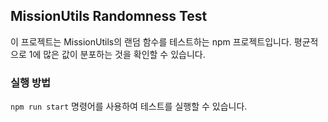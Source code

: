 ## MissionUtils Randomness Test

이 프로젝트는 MissionUtils의 랜덤 함수를 테스트하는 npm 프로젝트입니다. 평균적으로 1에 많은 값이 분포하는 것을 확인할 수 있습니다.

### 실행 방법

`npm run start` 명령어를 사용하여 테스트를 실행할 수 있습니다.
